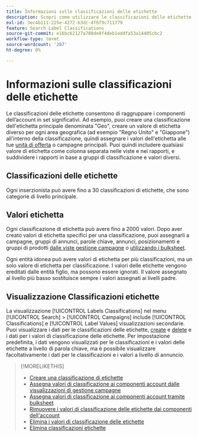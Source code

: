 ```yaml
---
title: Informazioni sulle classificazioni delle etichette
description: Scopri come utilizzare le classificazioni delle etichette per raggruppare i componenti dell’account.
exl-id: 3ec4b111-225e-4272-b3dc-4f6f9c711779
feature: Search Label Classifications
source-git-commit: e16bc62127a708de8f4deb1eddfa53a14405cbc2
workflow-type: tm+mt
source-wordcount: '287'
ht-degree: 0%

---
```


# Informazioni sulle classificazioni delle etichette

Le classificazioni delle etichette consentono di raggruppare i componenti dell’account in set significativi. Ad esempio, puoi creare una classificazione dell&#39;etichetta principale denominata &quot;Geo&quot;, creare un valore di etichetta diverso per ogni area geografica (ad esempio &quot;Regno Unito&quot; e &quot;Giappone&quot;) all&#39;interno della classificazione, quindi assegnare i valori dell&#39;etichetta alle tue [unità di offerta](/help/search-social-commerce/glossary.md#a-b) o campagne principali. Puoi quindi includere qualsiasi valore di etichetta come colonna separata nelle viste e nei rapporti, e suddividere i rapporti in base a gruppi di classificazione e valori diversi.

## Classificazioni delle etichette

Ogni inserzionista può avere fino a 30 classificazioni di etichette, che sono categorie di livello principale.

## Valori etichetta

Ogni classificazione di etichetta può avere fino a 2000 valori. Dopo aver creato valori di etichetta specifici per una classificazione, puoi assegnarli a campagne, gruppi di annunci, parole chiave, annunci, posizionamenti e gruppi di prodotti [ dalle viste gestione campagne](classification-values-assign-campaign-management.md) o [utilizzando i bulksheet](classification-values-assign-bulksheets.md).

Ogni entità idonea può avere valori di etichetta per più classificazioni, ma un solo valore di etichetta per classificazione. I valori delle etichette vengono ereditati dalle entità figlio, ma possono essere ignorati. Il valore assegnato al livello più basso sostituisce sempre i valori assegnati ai livelli padre.

## Visualizzazione Classificazioni etichette

La visualizzazione [!UICONTROL Labels Classifications] nel menu [!UICONTROL Search] > [!UICONTROL Campaigns] include [!UICONTROL Classifications] e [!UICONTROL Label Values] visualizzazioni secondarie. Puoi visualizzare i dati per le classificazioni delle etichette, [create](classification-create.md) e [delete](classification-delete.md) e i dati per i valori di classificazione delle etichette. Per impostazione predefinita, i dati vengono visualizzati per le classificazioni e i valori delle etichette a livello di parola chiave, ma è possibile visualizzare facoltativamente i dati per le classificazioni e i valori a livello di annuncio.

>[!MORELIKETHIS]
>
>* [Creare una classificazione di etichette](classification-create.md)
>* [Assegna valori di classificazione ai componenti account dalle visualizzazioni di gestione campagne](classification-values-assign-campaign-management.md)
>* [Assegna valori di classificazione ai componenti account tramite bulksheet](classification-values-assign-bulksheets.md)
>* [Rimuovere i valori di classificazione delle etichette dai componenti dell&#39;account](classification-values-remove.md)
>* [Elimina i valori di classificazione delle etichette](classification-values-delete.md)
>* [Elimina classificazioni etichette](classification-delete.md)
